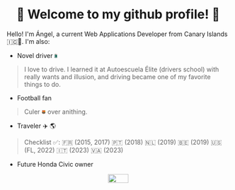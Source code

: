 <div align="center">
  
# 👋 Welcome to my github profile! 👋 

</div>

Hello! I'm Ángel, a current Web Applications Developer from Canary Islands 🇮🇨🌴. I'm also:
- Novel driver <img src="https://github.com/Angel170605/1DAW/blob/main/IMGS/L.png" width="1.25%" height="1.25%">
> I love to drive. I learned it at Autoescuela Élite (drivers school) with really wants and illusion, and driving became one of my favorite things to do.
- Football fan
> Culer <img src="https://github.com/Angel170605/1DAW/blob/main/IMGS/fcb.png" height="2%" width="2%" > over anithing.

- Traveler ✈️ 🌎

>  Checklist ✅: 🇫🇷 (2015, 2017) 🇵🇹 (2018) 🇳🇱 (2019) 🇧🇪 (2019) 🇺🇸 (FL, 2022) 🇮🇹 (2023) 🇻🇦 (2023)

- Future Honda Civic owner

 <div align="center">
   
  <img src="https://github.com/Angel170605/1DAW/blob/main/IMGS/tremendo.gif" width=30% height=30%>

  </div>

<!--
**Angel170605/Angel170605** is a ✨ _special_ ✨ repository because its `README.md` (this file) appears on your GitHub profile.

Here are some ideas to get you started:

- 🔭 I’m currently working on ...
- 🌱 I’m currently learning ...
- 👯 I’m looking to collaborate on ...
- 🤔 I’m looking for help with ...
- 💬 Ask me about ...
- 📫 How to reach me: ...
- 😄 Pronouns: ...
- ⚡ Fun fact: ...
-->
